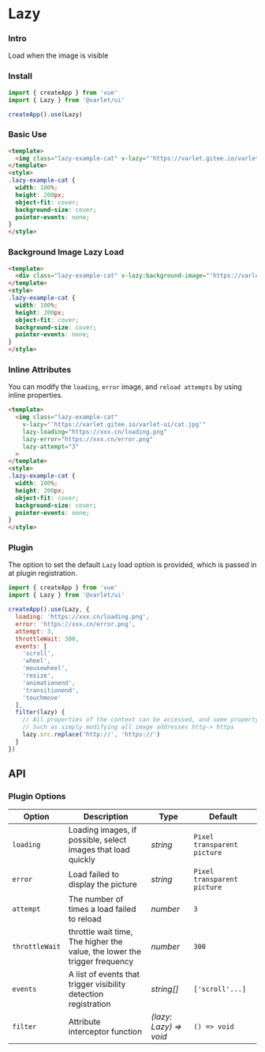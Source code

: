 # Lazy

### Intro

Load when the image is visible

### Install

```js
import { createApp } from 'vue'
import { Lazy } from '@varlet/ui'

createApp().use(Lazy)
```

### Basic Use

```html
<template>
  <img class="lazy-example-cat" v-lazy="'https://varlet.gitee.io/varlet-ui/cat.jpg'">
</template>
<style>
.lazy-example-cat {
  width: 100%;
  height: 200px;
  object-fit: cover;
  background-size: cover;
  pointer-events: none;
}
</style>
```

### Background Image Lazy Load
```html
<template>
  <div class="lazy-example-cat" v-lazy:background-image="'https://varlet.gitee.io/varlet-ui/cat.jpg'"></div>
</template>
<style>
.lazy-example-cat {
  width: 100%;
  height: 200px;
  object-fit: cover;
  background-size: cover;
  pointer-events: none;
}
</style>
```

### Inline Attributes
You can modify the `loading`, `error` image, and `reload attempts` by using inline properties.

```html
<template>
  <img class="lazy-example-cat" 
    v-lazy="'https://varlet.gitee.io/varlet-ui/cat.jpg'"
    lazy-loading="https://xxx.cn/loading.png"
    lazy-error="https://xxx.cn/error.png"
    lazy-attempt="3"
  >
</template>
<style>
.lazy-example-cat {
  width: 100%;
  height: 200px;
  object-fit: cover;
  background-size: cover;
  pointer-events: none;
}
</style>
```

### Plugin

The option to set the default `Lazy` load option is provided, which is passed in at plugin registration.

```js
import { createApp } from 'vue'
import { Lazy } from '@varlet/ui'

createApp().use(Lazy, {
  loading: 'https://xxx.cn/loading.png',
  error: 'https://xxx.cn/error.png',
  attempt: 3,
  throttleWait: 300,
  events: [
    'scroll', 
    'wheel', 
    'mousewheel', 
    'resize',
    'animationend',
    'transitionend', 
    'touchmove'
  ],
  filter(lazy) {
    // All properties of the context can be accessed, and some property interceptions can be performed.
    // Such as simply modifying all image addresses http-> https
    lazy.src.replace('http://', 'https://')
  }
})
```

## API

### Plugin Options

| Option | Description | Type | Default | 
| --- | --- | --- | --- | 
| `loading` | Loading images, if possible, select images that load quickly | _string_ | `Pixel transparent picture` |
| `error` | Load failed to display the picture | _string_ | `Pixel transparent picture` |
| `attempt` | The number of times a load failed to reload | _number_ | `3` |  
| `throttleWait` | throttle wait time, The higher the value, the lower the trigger frequency | _number_ | `300` |
| `events` | A list of events that trigger visibility detection registration | _string[]_ | `['scroll'...]` |
| `filter` | Attribute interceptor function | _(lazy: Lazy) => void_ | `() => void` |